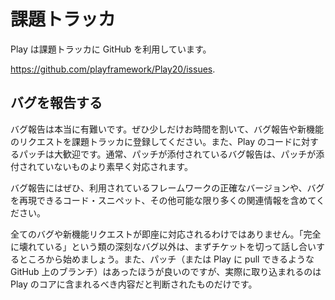 <!-- translated -->
<!-- # Issues tracker -->
# 課題トラッカ

<!-- We use GitHub as our issue tracker, at: -->
Play は課題トラッカに GitHub を利用しています。

<https://github.com/playframework/Play20/issues>.

<!-- ## Reporting bugs -->
## バグを報告する

<!-- Bug reports are incredibly helpful, so take time to report bugs and request features in our ticket tracker. We’re always grateful for patches to Play’s code. Indeed, bug reports with attached patches will get fixed far quickly than those without any. -->
バグ報告は本当に有難いです。ぜひ少しだけお時間を割いて、バグ報告や新機能のリクエストを課題トラッカに登録してください。また、Play のコードに対するパッチは大歓迎です。通常、パッチが添付されているバグ報告は、パッチが添付されていないものより素早く対応されます。

<!-- Please include as much relevant information as possible including the exact framework version you’re using and a code snippet that reproduces the problem. -->
バグ報告にはぜひ、利用されているフレームワークの正確なバージョンや、バグを再現できるコード・スニペット、その他可能な限り多くの関連情報を含めてください。

<!-- Don’t have too many expectations. Unless the bug is really a serious ‘everything is broken’ thing, you’re creating a ticket to start a discussion. Having a patch (or a branch on Github we can pull from) is better, but then again we’ll only pull high-quality branches that make sense to be in the core of Play. -->
全てのバグや新機能リクエストが即座に対応されるわけではありません。「完全に壊れている」という類の深刻なバグ以外は、まずチケットを切って話し合いするところから始めましょう。また、パッチ（または Play に pull できるような GitHub 上のブランチ）はあったほうが良いのですが、実際に取り込まれるのは Play のコアに含まれるべき内容だと判断されたものだけです。